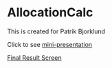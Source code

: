 # AllocationCalc

This is created for Patrik Bjorklund 

Click to see [mini-presentation](http://screencast.com/t/MSI2CooE7I)

[Final Result Screen](http://screencast.com/t/3gYrKAIBtSzk)
